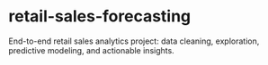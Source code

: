 # retail-sales-forecasting
End-to-end retail sales analytics project: data cleaning, exploration, predictive modeling, and actionable insights.
